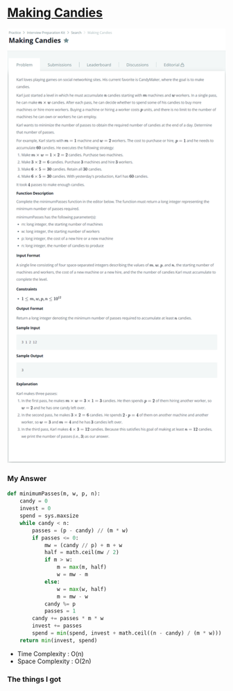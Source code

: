 # [Making Candies](https://www.hackerrank.com/challenges/making-candies/problem)

![image](Problem.png)



### My Answer

```python
def minimumPasses(m, w, p, n):
    candy = 0
    invest = 0
    spend = sys.maxsize
    while candy < n:
        passes = (p - candy) // (m * w)
        if passes <= 0:
            mw = (candy // p) + m + w
            half = math.ceil(mw / 2)
            if m > w:
                m = max(m, half)
                w = mw - m
            else:
                w = max(w, half)
                m = mw - w
            candy %= p
            passes = 1
        candy += passes * m * w
        invest += passes
        spend = min(spend, invest + math.ceil((n - candy) / (m * w)))
    return min(invest, spend)
```

* Time Complexity : O(n)
* Space Complexity : O(2n)



### The things I got
